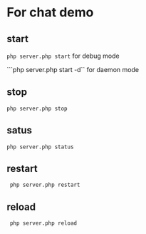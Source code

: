 # For chat demo
## start
```php server.php start``` for debug mode

```php server.php start -d`` for daemon mode

## stop
```php server.php stop```

## satus 
```php server.php status```

## restart
``` php server.php restart```

## reload
``` php server.php reload```
